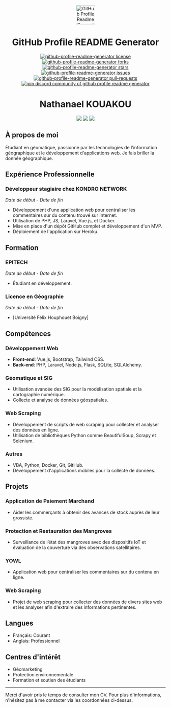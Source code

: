 
<p align="center">
  <a href="https://rahuldkjain.github.io/gh-profile-readme-generator">
    <img alt="GitHub Profile Readme Generator" src="./src/images/mdg.png" width="60" />
  </a>
</p>
<h1 align="center">
  GitHub Profile README Generator
</h1>

<p align="center">
<a href="https://github.com/rahuldkjain/github-profile-readme-generator/blob/master/LICENSE" target="blank">
<img src="https://img.shields.io/github/license/rahuldkjain/github-profile-readme-generator?style=flat-square" alt="github-profile-readme-generator license" />
</a>
<a href="https://github.com/rahuldkjain/github-profile-readme-generator/fork" target="blank">
<img src="https://img.shields.io/github/forks/rahuldkjain/github-profile-readme-generator?style=flat-square" alt="github-profile-readme-generator forks"/>
</a>
<a href="https://github.com/rahuldkjain/github-profile-readme-generator/stargazers" target="blank">
<img src="https://img.shields.io/github/stars/rahuldkjain/github-profile-readme-generator?style=flat-square" alt="github-profile-readme-generator stars"/>
</a>
<a href="https://github.com/rahuldkjain/github-profile-readme-generator/issues" target="blank">
<img src="https://img.shields.io/github/issues/rahuldkjain/github-profile-readme-generator?style=flat-square" alt="github-profile-readme-generator issues"/>
</a>
<a href="https://github.com/rahuldkjain/github-profile-readme-generator/pulls" target="blank">
<img src="https://img.shields.io/github/issues-pr/rahuldkjain/github-profile-readme-generator?style=flat-square" alt="github-profile-readme-generator pull-requests"/>
</a>
<a href="https://discord.gg/HHMs7Eg" target="blank">
<img src="https://img.shields.io/discord/735303195105951764?label=Join%20Community&logo=discord&style=flat-square" alt="join discord community of github profile readme generator"/>
</a>
</p>





<p align="center">
  <a href="https://www.linkedin.com/in/nathanael-kouakou" target="_blank">
<!--     <img src="https://img.icons8.com/?size=100&id=Ve5z6WN65Tg6&format=png&color=000000" width="150" alt="Votre Photo"> -->


  </a>
</p>

<h1 align="center">Nathanael KOUAKOU</h1>

<p align="center">
  <a href="mailto:bekous2000@gmail.com"><img src="https://img.shields.io/badge/Email-votre.email%40example.com-informational"></a>
  <a href="https://www.linkedin.com/in/nathanael-kouakou"><img src="https://img.shields.io/badge/LinkedIn-nathanael--kouakou-blue"></a>
  <a href="https://github.com/votreprofil"><img src="https://img.shields.io/badge/GitHub-votreprofil-black"></a>
</p>

## À propos de moi

Étudiant en géomatique, passionné par les technologies de l'information géographique et le développement d'applications web. Je fais briller la donnée géographique.

## Expérience Professionnelle

### Développeur stagiaire chez KONDRO NETWORK
*Date de début - Date de fin*
- Développement d'une application web pour centraliser les commentaires sur du contenu trouvé sur Internet.
- Utilisation de PHP, JS, Laravel, Vue.js, et Docker.
- Mise en place d'un dépôt GitHub complet et développement d'un MVP.
- Déploiement de l'application sur Heroku.



## Formation

### EPITECH
*Date de début - Date de fin*
- Étudiant en développement.

### Licence en Géographie
*Date de début - Date de fin*
- [Université Félix Houphouet Boigny]

## Compétences

### Développement Web
- **Front-end**: Vue.js, Bootstrap, Tailwind CSS.
- **Back-end**: PHP, Laravel, Node.js, Flask, SQLite, SQLAlchemy.

### Géomatique et SIG
- Utilisation avancée des SIG pour la modélisation spatiale et la cartographie numérique.
- Collecte et analyse de données géospatiales.

### Web Scraping
- Développement de scripts de web scraping pour collecter et analyser des données en ligne.
- Utilisation de bibliothèques Python comme BeautifulSoup, Scrapy et Selenium.

### Autres
- VBA, Python, Docker, Git, GitHub.
- Développement d'applications mobiles pour la collecte de données.

## Projets

### Application de Paiement Marchand
- Aider les commerçants à obtenir des avances de stock auprès de leur grossiste.

### Protection et Restauration des Mangroves
- Surveillance de l’état des mangroves avec des dispositifs IoT et évaluation de la couverture via des observations satellitaires.

### YOWL
- Application web pour centraliser les commentaires sur du contenu en ligne.

### Web Scraping
- Projet de web scraping pour collecter des données de divers sites web et les analyser afin d'extraire des informations pertinentes.

## Langues
- Français: Courant
- Anglais: Professionnel

## Centres d'intérêt
- Géomarketing
- Protection environnementale
- Formation et soutien des étudiants

---

Merci d'avoir pris le temps de consulter mon CV. Pour plus d'informations, n'hésitez pas à me contacter via les coordonnées ci-dessus.
